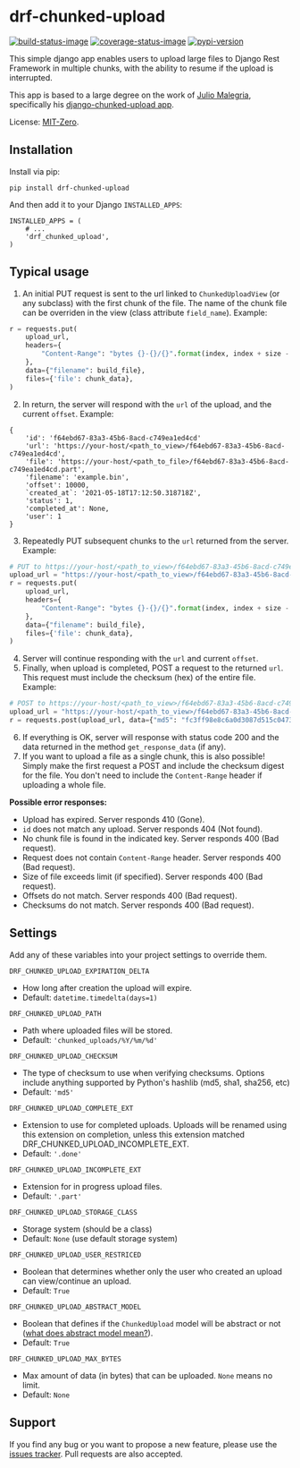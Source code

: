 # drf-chunked-upload

[![build-status-image]][build-status]
[![coverage-status-image]][codecov]
[![pypi-version]][pypi]


This simple django app enables users to upload large files to Django
Rest Framework in multiple chunks, with the ability to resume if the
upload is interrupted.

This app is based to a large degree on the work of
[Julio Malegria][github-jm], specifically his
[django-chunked-upload app][dcu].

License: [MIT-Zero][lic].


## Installation

Install via pip:

```
pip install drf-chunked-upload
```

And then add it to your Django `INSTALLED_APPS`:

```
INSTALLED_APPS = (
    # ...
    'drf_chunked_upload',
)
```


## Typical usage

1.  An initial PUT request is sent to the url linked to
    `ChunkedUploadView` (or any subclass) with the first chunk of the
    file. The name of the chunk file can be overriden in the view (class
    attribute `field_name`). Example:

``` python
r = requests.put(
    upload_url,
    headers={
        "Content-Range": "bytes {}-{}/{}".format(index, index + size - 1, total),
    },
    data={"filename": build_file},
    files={'file': chunk_data},
)
```

2.  In return, the server will respond with the `url` of the upload, and
    the current `offset`. Example:

```
{
    'id': 'f64ebd67-83a3-45b6-8acd-c749ea1ed4cd'
    'url': 'https://your-host/<path_to_view>/f64ebd67-83a3-45b6-8acd-c749ea1ed4cd',
    'file': 'https://your-host/<path_to_file>/f64ebd67-83a3-45b6-8acd-c749ea1ed4cd.part',
    'filename': 'example.bin',
    'offset': 10000,
    `created_at`: '2021-05-18T17:12:50.318718Z',
    'status': 1,
    'completed_at': None,
    'user': 1
}
```

3.  Repeatedly PUT subsequent chunks to the `url` returned from the
    server. Example:

``` python
# PUT to https://your-host/<path_to_view>/f64ebd67-83a3-45b6-8acd-c749ea1ed4cd
upload_url = "https://your-host/<path_to_view>/f64ebd67-83a3-45b6-8acd-c749ea1ed4cd"
r = requests.put(
    upload_url,
    headers={
        "Content-Range": "bytes {}-{}/{}".format(index, index + size - 1, total),
    },
    data={"filename": build_file},
    files={'file': chunk_data},
)
```

4.  Server will continue responding with the `url` and current `offset`.
5.  Finally, when upload is completed, POST a request to the returned
    `url`. This request must include the checksum (hex) of the entire
    file. Example:

``` python
# POST to https://your-host/<path_to_view>/f64ebd67-83a3-45b6-8acd-c749ea1ed4cd
upload_url = "https://your-host/<path_to_view>/f64ebd67-83a3-45b6-8acd-c749ea1ed4cd"
r = requests.post(upload_url, data={"md5": "fc3ff98e8c6a0d3087d515c0473f8677"})
```

6.  If everything is OK, server will response with status code 200 and
    the data returned in the method `get_response_data` (if any).
7.  If you want to upload a file as a single chunk, this is also
    possible! Simply make the first request a POST and include the
    checksum digest for the file. You don\'t need to include the
    `Content-Range` header if uploading a whole file.

**Possible error responses:**

-   Upload has expired. Server responds 410 (Gone).
-   `id` does not match any upload. Server responds 404 (Not found).
-   No chunk file is found in the indicated key. Server responds 400
    (Bad request).
-   Request does not contain `Content-Range` header. Server responds 400
    (Bad request).
-   Size of file exceeds limit (if specified). Server responds 400 (Bad
    request).
-   Offsets do not match. Server responds 400 (Bad request).
-   Checksums do not match. Server responds 400 (Bad request).


## Settings

Add any of these variables into your project settings to override them.

`DRF_CHUNKED_UPLOAD_EXPIRATION_DELTA`

-   How long after creation the upload will expire.
-   Default: `datetime.timedelta(days=1)`


`DRF_CHUNKED_UPLOAD_PATH`

-   Path where uploaded files will be stored.
-   Default: `'chunked_uploads/%Y/%m/%d'`


`DRF_CHUNKED_UPLOAD_CHECKSUM`

-   The type of checksum to use when verifying checksums. Options
    include anything supported by Python\'s hashlib (md5, sha1, sha256,
    etc)
-   Default: `'md5'`


`DRF_CHUNKED_UPLOAD_COMPLETE_EXT`

-   Extension to use for completed uploads. Uploads will be renamed
    using this extension on completion, unless this extension matched
    DRF_CHUNKED_UPLOAD_INCOMPLETE_EXT.
-   Default: `'.done'`


`DRF_CHUNKED_UPLOAD_INCOMPLETE_EXT`

-   Extension for in progress upload files.
-   Default: `'.part'`


`DRF_CHUNKED_UPLOAD_STORAGE_CLASS`

-   Storage system (should be a class)
-   Default: `None` (use default storage system)


`DRF_CHUNKED_UPLOAD_USER_RESTRICED`

-   Boolean that determines whether only the user who created an upload
    can view/continue an upload.
-   Default: `True`


`DRF_CHUNKED_UPLOAD_ABSTRACT_MODEL`

-   Boolean that defines if the `ChunkedUpload` model will be abstract
    or not ([what does abstract model mean?][abstract-model]).
-   Default: `True`


`DRF_CHUNKED_UPLOAD_MAX_BYTES`

-   Max amount of data (in bytes) that can be uploaded. `None` means no
    limit.
-   Default: `None`


## Support

If you find any bug or you want to propose a new feature, please use the
[issues tracker][issues].
Pull requests are also accepted.


[build-status-image]: https://github.com/jkeifer/drf-chunked-upload/actions/workflows/main.yml/badge.svg
[build-status]: https://github.com/jkeifer/drf-chunked-upload/actions/workflows/main.yml
[coverage-status-image]: https://img.shields.io/codecov/c/github/jkeifer/drf-chunked-upload/main.svg
[codecov]: https://codecov.io/github/jkeifer/drf-chunked-upload?branch=main
[pypi-version]: https://img.shields.io/pypi/v/drf-chunked-upload.svg
[pypi]: https://pypi.org/project/drf-chunked-upload/
[github-jm]: https://github.com/juliomalegria
[dcu]: https://github.com/juliomalegria/django-chunked-upload
[issues]: https://github.com/jkeifer/drf-chunked-upload/issues
[lic]: https://romanrm.net/mit-zero
[abstract-model]: https://docs.djangoproject.com/en/3.2/topics/db/models/#abstract-base-classes
